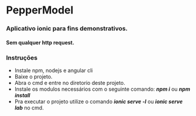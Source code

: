 # PepperModel
 <h3>
	Aplicativo ionic para fins demonstrativos.
 </h3>
 <h4>
	Sem qualquer http request.
 </h4>
 <h3>
	Instruções
 </h3>
 <ul>
	<li>
		Instale npm, nodejs e angular cli
	</li>
	<li>
		Baixe o projeto.
	</li>
	<li>
		Abra o cmd e entre no diretorio deste projeto.
	</li>
	<li>
		Instale os modulos necessários com o seguinte comando: 
		<b><i>npm i</i></b> ou <b><i>npm install</i></b>
	</li>
	<li>
		Pra executar o projeto utilize o comando <b><i>ionic serve -l</i></b> ou <b><i>ionic serve lab</i></b> no cmd.
	</li>
 </ul>
 
 
